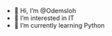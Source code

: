 - 👋 Hi, I’m @Odemsloh
- 👀 I’m interested in IT
- 🌱 I’m currently learning Python

<!---
Odemsloh/Odemsloh is a ✨ special ✨ repository because its `README.md` (this file) appears on your GitHub profile.
You can click the Preview link to take a look at your changes.
--->
